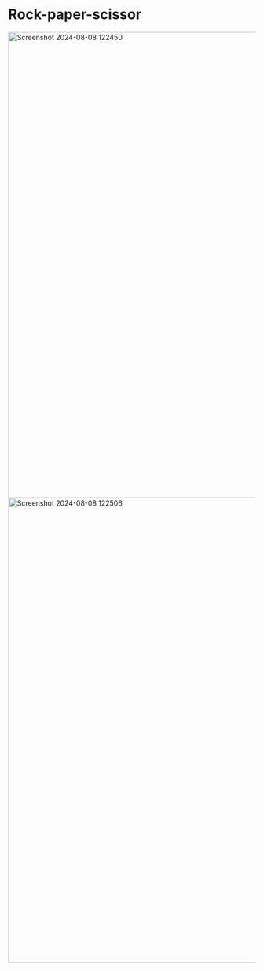 # Rock-paper-scissor

<img width="948" alt="Screenshot 2024-08-08 122450" src="https://github.com/user-attachments/assets/0a66b8ee-b9ce-4e0b-b202-eb668476bc38">

<img width="946" alt="Screenshot 2024-08-08 122506" src="https://github.com/user-attachments/assets/1b345976-17b3-4151-b616-9044fddf0fa1">
